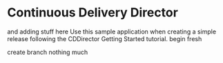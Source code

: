# Continuous Delivery Director
and adding stuff here
Use this sample application when creating a simple release following the CDDirector Getting Started tutorial.
begin fresh

create branch
nothing much








